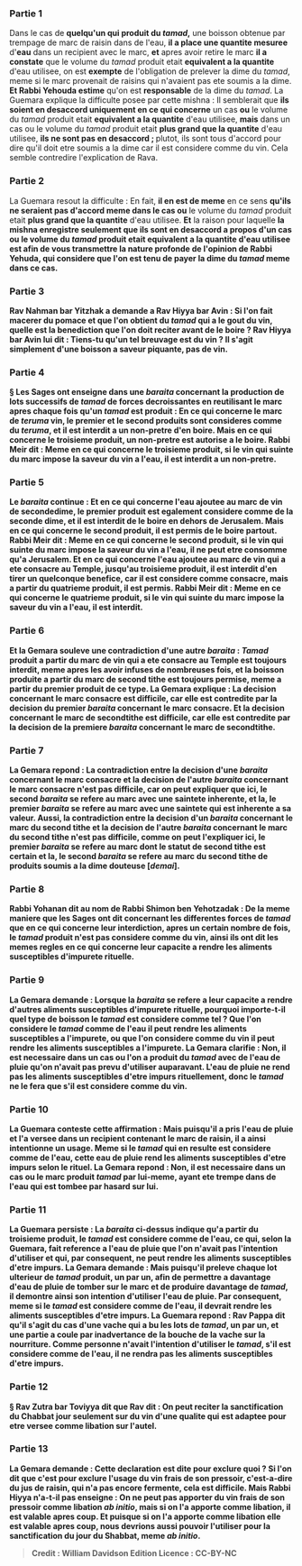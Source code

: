 
### Partie 1
Dans le cas de <b>quelqu'un qui produit du <i>tamad</i>,</b> une boisson obtenue par trempage de marc de raisin dans de l'eau, <b>il a place une quantite mesuree</b> d'<b>eau</b> dans un recipient avec le marc, <b>et</b> apres avoir retire le marc <b>il a constate</b> que le volume du <i>tamad</i> produit etait <b>equivalent a la quantite</b> d'eau utilisee, on est <b>exempte</b> de l'obligation de prelever la dime du <i>tamad</i>, meme si le marc provenait de raisins qui n'avaient pas ete soumis a la dime. <b>Et Rabbi Yehouda estime</b> qu'on est <b>responsable</b> de la dime du <i>tamad</i>. La Guemara explique la difficulte posee par cette mishna : Il semblerait que <b>ils soient en desaccord uniquement en ce qui concerne</b> un cas <b>ou</b> le volume du <i>tamad</i> produit etait <b>equivalent a la quantite</b> d'eau utilisee, <b>mais</b> dans un cas ou le volume du <i>tamad</i> produit etait <b>plus grand que la quantite</b> d'eau utilisee, <b>ils ne sont pas en desaccord ; </b> plutot, ils sont tous d'accord pour dire qu'il doit etre soumis a la dime car il est considere comme du vin. Cela semble contredire l'explication de Rava.

### Partie 2
La Guemara resout la difficulte : En fait, <b>il en est de meme</b> en ce sens <b>qu'ils ne seraient pas d'accord meme dans le cas ou</b> le volume du <i>tamad</i> produit etait <b>plus grand que la quantite</b> d'eau utilisee. <b>Et</b> la raison pour laquelle <b>la mishna enregistre seulement que <b>ils sont en desaccord</b> a propos d'un cas <b>ou</b> le volume du <i>tamad</i> produit etait <b>equivalent a la quantite</b> d'eau utilisee est afin de <b>vous transmettre la nature profonde de</b> l'opinion <b>de Rabbi Yehuda, </b> qui considere que l'on est tenu de payer la dime du <i>tamad</i> meme dans ce cas.

### Partie 3
<b>Rav Nahman bar Yitzhak a demande a Rav Hiyya bar Avin :</b> Si l'on fait macerer du <b>pomace</b> et que l'on obtient du <i>tamad</i> <b>qui a le gout du vin, quelle est</b> la benediction que l'on doit reciter avant de le boire ? Rav Hiyya bar Avin <b>lui dit : Tiens-tu</b> qu'un tel breuvage <b>est du vin ? Il s'agit simplement d'une boisson a saveur piquante</b>, pas de vin.

### Partie 4
§ <b>Les Sages ont enseigne</b> dans une <i>baraita</i> concernant la production de lots successifs de <i>tamad</i> de forces decroissantes en reutilisant le marc apres chaque fois qu'un <i>tamad</i> est produit : En ce qui concerne le <b>marc de <i>teruma</i></b> vin, le <b>premier et le second</b> produits sont consideres comme du <i>teruma</i>, et il est <b>interdit</b> a un non-pretre d'en boire. <b>Mais</b> en ce qui concerne <b>le troisieme</b> produit, un non-pretre <b>est autorise</b> a le boire. <b>Rabbi Meir dit : Meme</b> en ce qui concerne le <b>troisieme</b> produit, si le vin qui suinte du marc <b>impose</b> la <b>saveur</b> du vin a l'eau, il est interdit a un non-pretre.

### Partie 5
Le <i>baraita</i> continue : <b>Et</b> en ce qui concerne l'eau ajoutee au marc <b>de</b> vin de seconde<b>dime</b>, le <b>premier</b> produit est egalement considere comme de la seconde dime, et il est <b>interdit</b> de le boire en dehors de Jerusalem. <b>Mais</b> en ce qui concerne <b>le second</b> produit, il <b>est permis</b> de le boire partout. <b>Rabbi Meir dit : Meme</b> en ce qui concerne le <b>second</b> produit, si le vin qui suinte du marc <b>impose</b> la <b>saveur</b> du vin a l'eau, il ne peut etre consomme qu'a Jerusalem. <b>Et</b> en ce qui concerne l'eau ajoutee au marc <b>de</b> vin qui a ete <b>consacre</b> au Temple, jusqu'au <b>troisieme</b> produit, il est <b>interdit</b> d'en tirer un quelconque benefice, car il est considere comme consacre, <b>mais</b> a partir du <b>quatrieme</b> produit, il <b>est permis. Rabbi Meir dit : Meme</b> en ce qui concerne le <b>quatrieme</b> produit, si le vin qui suinte du marc <b>impose</b> la <b>saveur</b> du vin a l'eau, il est interdit.

### Partie 6
<b>Et</b> la Gemara <b>souleve une contradiction</b> d'une autre <i>baraita</i> : <i>Tamad</i> produit a partir du marc <b>de</b> vin qui a ete <b>consacre</b> au Temple est <b>toujours interdit,</b> meme apres les avoir infuses de nombreuses fois, <b>et</b> la boisson produite a partir du marc <b>de</b> second <b>tithe est toujours permise,</b> meme a partir du premier produit de ce type. La Gemara explique : La decision concernant le marc <b>consacre</b> est <b>difficile,</b> car elle est contredite par la decision du premier <i>baraita</i> concernant le marc <b>consacre</b>. Et la decision concernant le marc de second<b>tithe</b> est <b>difficile,</b> car elle est contredite par la decision de la premiere <i>baraita</i> concernant le marc de second<b>tithe</b>.

### Partie 7
La Gemara repond : La contradiction entre la decision d'une <i>baraita</i> concernant le marc <b>consacre</b> et la decision de l'autre <i>baraita</i> concernant le marc <b>consacre</b> n'est <b>pas difficile,</b> car on peut expliquer que <b>ici, </b> le second <i>baraita</i> se refere au marc <b>avec une saintete inherente,</b> et <b>la,</b> le premier <i>baraita</i> se refere au marc <b>avec une saintete</b> qui est inherente a sa <b>valeur. </b> Aussi, la contradiction entre la decision d'un <i>baraita</i> concernant le marc du second <b>tithe</b> et la decision de l'autre <i>baraita</i> concernant le marc du second <b>tithe</b> n'est <b>pas difficile,</b> comme on peut l'expliquer <b>ici, </b> le premier <i>baraita</i> se refere au marc dont le statut de second <b>tithe</b> est <b>certain</b> et <b>la,</b> le second <i>baraita</i> se refere au marc <b>du</b> second <b>tithe</b> de <b>produits soumis a la dime douteuse [<i>demai</i>]. </b>

### Partie 8
<b>Rabbi Yohanan dit au nom de Rabbi Shimon ben Yehotzadak : </b> De la <b>meme maniere que</b> les Sages ont <b>dit</b> concernant les differentes forces de <i>tamad</i> que <b>en ce qui concerne leur interdiction, </b> apres un certain nombre de fois, le <i>tamad</i> produit n'est pas considere comme du vin, <b>ainsi</b> <b>ils ont dit</b> les memes regles <b>en ce qui concerne leur capacite a rendre</b> les aliments <b>susceptibles</b> d'impurete rituelle.

### Partie 9
La Gemara demande : Lorsque la <i>baraita</i> se refere a <b>leur capacite a rendre</b> d'autres aliments <b>susceptibles</b> d'impurete rituelle, pourquoi importe-t-il <b>quel</b> type de boisson le <i>tamad</i> est considere comme tel ? <b>Que l'on considere</b> le <i>tamad</i> <b>comme de l'eau</b> il peut <b>rendre</b> les aliments <b>susceptibles</b> a l'impurete, ou <b>que l'on considere</b> comme du <b>vin il</b> peut <b>rendre</b> les aliments <b>susceptibles</b> a l'impurete. La Gemara clarifie : <b>Non,</b> il est <b>necessaire</b> dans un cas <b>ou l'on a produit du <i>tamad</i> avec de l'eau de pluie</b> qu'on n'avait pas prevu d'utiliser auparavant. L'eau de pluie ne rend pas les aliments susceptibles d'etre impurs rituellement, donc le <i>tamad</i> ne le fera que s'il est considere comme du vin.

### Partie 10
La Guemara conteste cette affirmation : <b>Mais puisqu'il a pris</b> l'eau de pluie <b>et l'a versee dans un recipient</b> contenant le marc de raisin, <b>il a</b> ainsi <b>intentionne</b> un usage. Meme si le <i>tamad</i> qui en resulte est considere comme de l'eau, cette eau de pluie rend les aliments susceptibles d'etre impurs selon le rituel. La Gemara repond : <b>Non,</b> il est <b>necessaire</b> dans un cas <b>ou</b> le marc <b>produit <i>tamad</i> par lui-meme,</b> ayant ete trempe dans de l'eau qui est tombee par hasard sur lui.

### Partie 11
La Guemara persiste : La <i>baraita</i> ci-dessus indique qu'a partir du troisieme produit, le <i>tamad</i> est considere comme de l'eau, ce qui, selon la Guemara, fait reference a l'eau de pluie que l'on n'avait pas l'intention d'utiliser et qui, par consequent, ne peut rendre les aliments susceptibles d'etre impurs. La Gemara demande : <b>Mais puisqu'il preleve</b> chaque lot ulterieur de <i>tamad</i> produit, <b>un par un,</b> afin de permettre a davantage d'eau de pluie de tomber sur le marc et de produire davantage de <i>tamad</i>, <b>il</b> demontre ainsi son <b>intention</b> d'utiliser l'eau de pluie. Par consequent, meme si le <i>tamad</i> est considere comme de l'eau, il devrait rendre les aliments susceptibles d'etre impurs. La Guemara repond : <b>Rav Pappa dit</b> qu'il s'agit du cas <b>d'une vache qui a bu</b> les lots de <i>tamad</i>, <b>un par un,</b> et une partie a coule par inadvertance de la bouche de la vache sur la nourriture. Comme personne n'avait l'intention d'utiliser le <i>tamad</i>, s'il est considere comme de l'eau, il ne rendra pas les aliments susceptibles d'etre impurs.

### Partie 12
§ <b>Rav Zutra bar Toviyya dit</b> que <b>Rav dit : On peut reciter la sanctification du</b> Chabbat <b>jour seulement sur du vin</b> d'une qualite qui est <b>adaptee pour etre versee</b> comme libation <b>sur l'autel.</b>

### Partie 13
La Gemara demande : Cette declaration est dite <b>pour exclure quoi ? Si l'on dit</b> que c'est <b>pour exclure</b> l'usage du <b>vin</b> frais <b>de son pressoir,</b> c'est-a-dire du jus de raisin, qui n'a pas encore fermente, cela est difficile. <b>Mais Rabbi Hiyya n'a-t-il pas enseigne : On ne peut pas apporter du vin</b> frais <b>de son pressoir</b> comme libation <i>ab initio</i>, <b>mais si on l'a apporte</b> comme libation, <b>il est valable</b> apres coup. <b>Et puisque si on l'a apporte</b> comme libation <b>elle est valable</b> apres coup, <b>nous</b> devrions <b>aussi</b> pouvoir l'utiliser pour la sanctification du jour du Shabbat, <b>meme <i>ab initio</i>.</b>

>Credit : William Davidson Edition
>Licence : CC-BY-NC